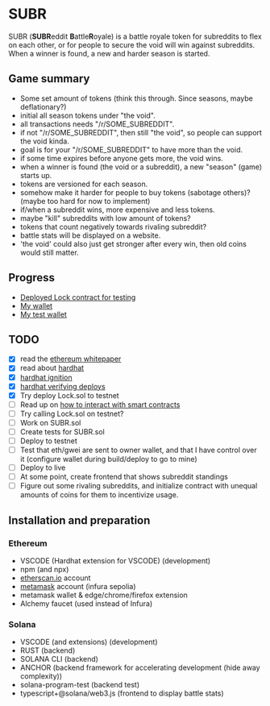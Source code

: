 # SUBR

SUBR (**SUBR**eddit **B**attle**R**oyale) is a battle royale token for subreddits to flex on each other, or for people to secure the void will win against subreddits. When a winner is found, a new and harder season is started.

## Game summary
* Some set amount of tokens (think this through. Since seasons, maybe deflationary?)
* initial all season tokens under "the void".
* all transactions needs "/r/SOME_SUBREDDIT".
* if not "/r/SOME_SUBREDDIT", then still "the void", so people can support the void kinda.
* goal is for your "/r/SOME_SUBREDDIT" to have more than the void.
* if some time expires before anyone gets more, the void wins.
* when a winner is found (the void or a subreddit), a new "season" (game) starts up.
* tokens are versioned for each season.
* somehow make it harder for people to buy tokens (sabotage others)? (maybe too hard for now to implement)
* if/when a subreddit wins, more expensive and less tokens.
* maybe "kill" subreddits with low amount of tokens?
* tokens that count negatively towards rivaling subreddit?
* battle stats will be displayed on a website.
* 'the void' could also just get stronger after every win, then old coins would still matter.

## Progress
* [Deployed Lock contract for testing](https://sepolia.etherscan.io/address/0xB86DC26c7fe525Fe7938c4Ea5C8121d9192ec618#code)
* [My wallet](https://etherscan.io/address/0xB6Bf1Eec596602D14acb288262C7B9b6D1B801eA)
* [My test wallet](https://sepolia.etherscan.io/address/0xb6bf1eec596602d14acb288262c7b9b6d1b801ea)

## TODO
- [x] read the [ethereum whitepaper](https://ethereum.org/en/whitepaper/)
- [x] read about [hardhat](https://hardhat.org/hardhat-runner/docs/getting-started#overview)
- [x] [hardhat ignition](https://hardhat.org/ignition/docs/getting-started#overview)
- [x] [hardhat verifying deploys](https://hardhat.org/hardhat-runner/docs/guides/verifying)
- [x] Try deploy Lock.sol to testnet
- [ ] Read up on [how to interact with smart contracts](https://www.quicknode.com/guides/ethereum-development/smart-contracts/how-to-interact-with-smart-contracts#interacting-with-smart-contracts)
- [ ] Try calling Lock.sol on testnet?
- [ ] Work on SUBR.sol
- [ ] Create tests for SUBR.sol
- [ ] Deploy to testnet
- [ ] Test that eth/gwei are sent to owner wallet, and that I have control over it (configure wallet during build/deploy to go to mine)
- [ ] Deploy to live
- [ ] At some point, create frontend that shows subreddit standings
- [ ] Figure out some rivaling subreddits, and initialize contract with unequal amounts of coins for them to incentivize usage.

## Installation and preparation
### Ethereum
* VSCODE (Hardhat extension for VSCODE) (development)
* npm (and npx)
* [etherscan.io](https://etherscan.io/) account
* [metamask](https://developer.metamask.io/) account (infura sepolia)
* metamask wallet & edge/chrome/firefox extension
* Alchemy faucet (used instead of Infura)

### Solana
* VSCODE (and extensions) (development)
* RUST (backend)
* SOLANA CLI (backend)
* ANCHOR (backend framework for accelerating development (hide away complexity))
* solana-program-test (backend test)
* typescript+@solana/web3.js (frontend to display battle stats)
